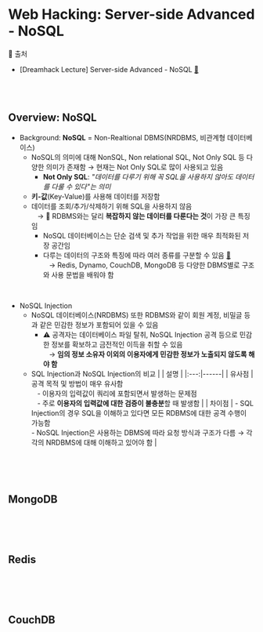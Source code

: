 # Web Hacking: Server-side Advanced - NoSQL
🔖 출처
* [Dreamhack Lecture] Server-side Advanced - NoSQL [🔗](https://dreamhack.io/lecture/courses/29)

<br/><br/>

## Overview: NoSQL
* Background: **NoSQL** = Non-Realtional DBMS(NRDBMS, 비관계형 데이터베이스)
    - NoSQL의 의미에 대해 NonSQL, Non relational SQL, Not Only SQL 등 다양한 의미가 존재함 → 현재는 Not Only SQL로 많이 사용되고 있음
        + **Not Only SQL**: *"데이터를 다루기 위해 꼭 SQL을 사용하지 않아도 데이터를 다룰 수 있다"는 의미*
    - **키-값**(Key-Value)를 사용해 데이터를 저장함
    - 데이터를 조회/추가/삭제하기 위해 SQL을 사용하지 않음 <br/> &nbsp;&nbsp; → 📌 RDBMS와는 달리 **복잡하지 않는 데이터를 다룬다는 것**이 가장 큰 특징임
        + NoSQL 데이터베이스는 단순 검색 및 추가 작업을 위한 매우 최적화된 저장 공간임
        + 다루는 데이터의 구조와 특징에 따라 여러 종류를 구분할 수 있음 [🔗](https://en.wikipedia.org/wiki/NoSQL#Types_and_examples) <br/> &nbsp;&nbsp; → Redis, Dynamo, CouchDB, MongoDB 등 다양한 DBMS별로 구조와 사용 문법을 배워야 함

<br/>
    
* NoSQL Injection
    - NoSQL 데이터베이스(NRDBMS) 또한 RDBMS와 같이 회원 계정, 비밀글 등과 같은 민감한 정보가 포함되어 있을 수 있음
        + ⚠️ 공격자는 데이터베이스 파일 탈취, NoSQL Injection 공격 등으로 민감한 정보를 확보하고 금전적인 이득을 취할 수 있음 <br/> &nbsp;&nbsp; → **임의 정보 소유자 이외의 이용자에게 민감한 정보가 노출되지 않도록 해야 함**
    - SQL Injection과 NoSQL Injection의 비교
        | | 설명 |
        |:---:|------|
        | 유사점 | 공격 목적 및 방법이 매우 유사함 <br/> &nbsp;&nbsp; - 이용자의 입력값이 쿼리에 포함되면서 발생하는 문제점 <br/> &nbsp;&nbsp; - 주로 **이용자의 입력값에 대한 검증이 불충분**할 때 발생함 |
        | 차이점 | - SQL Injection의 경우 SQL을 이해하고 있다면 모든 RDBMS에 대한 공격 수행이 가능함 <br/> - NoSQL Injection은 사용하는 DBMS에 따라 요청 방식과 구조가 다름 → 각각의 NRDBMS에 대해 이해하고 있어야 함 |

<br/><br/><br/>

## MongoDB

<br/><br/><br/>

## Redis

<br/><br/><br/>

## CouchDB
